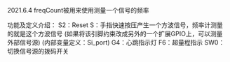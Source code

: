 2021.6.4
freqCount被用来使用测量一个信号的频率

功能及定义介绍：
S2：Reset
S：手指快速按压产生一个方波信号，频率计测量的就是这个方波信号
(如果将该引脚约束改成另外的一个扩展GPIO上，可以测量外部信号源)
(内部变量定义：Si_port)
G4：心跳指示灯
F6：超量程指示
SW0：切换信号源的拨码开关
